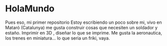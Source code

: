 # HolaMundo
Pues eso, mi primer repositorio
Estoy escribiendo un poco sobre mi, vivo en Mataró (Catalunya) me gusta construir cosas que necesiten un soldador y estaño. Imprimir en 3D ,  diseñar lo que se imprime. Me gusta la aeronautica, los trenes en miniatura... lo que seria un friki, vaya.

